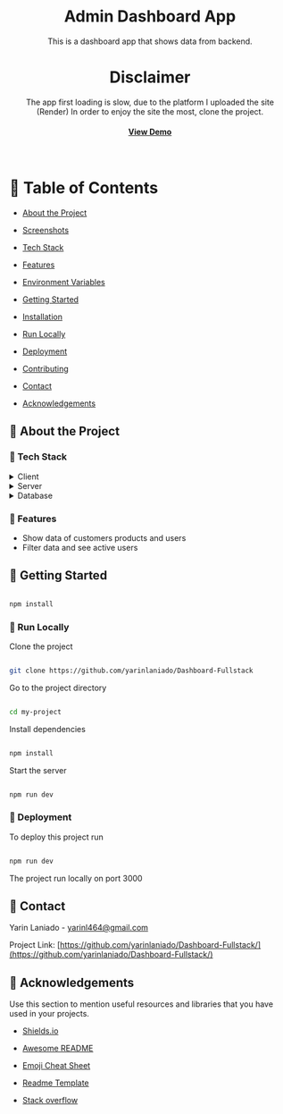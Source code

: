 <div align="center">

<h1>Admin Dashboard App</h1>

<p>
This is a dashboard app that shows data from backend.


# Disclaimer
The app first loading is slow, due to the platform I uploaded the site (Render)
In order to enjoy the site the most, clone the project.



<h4>

<a href="https://dashboard-frontend-m1q2.onrender.com/">View Demo</a>


</h4>

</div>

<br />

<!-- Table of Contents -->

#  :notebook_with_decorative_cover: Table of Contents

- [About the Project](#star2-about-the-project)

* [Screenshots](#camera-screenshots)

* [Tech Stack](#space_invader-tech-stack)

* [Features](#dart-features)

* [Environment Variables](#key-environment-variables)

- [Getting Started](#toolbox-getting-started)

* [Installation](#gear-installation)

* [Run Locally](#running-run-locally)

* [Deployment](#triangular_flag_on_post-deployment)


- [Contributing](#wave-contributing)



- [Contact](#handshake-contact)

- [Acknowledgements](#gem-acknowledgements)

<!-- About the Project -->

##  :star2: About the Project



<!-- TechStack -->

###  :space_invader: Tech Stack

<details>

<summary>Client</summary>

<ul>


<li><a href="https://nodejs.org/en/">node.js</a></li>

<li><a href="https://reactjs.org/">React.js</a></li>

<li><a href="https://mui.com/">MUI </a></li>
</ul>
 
</details>
<details>

<summary>Server</summary>

<ul>

<li><a href="https://expressjs.com/">Express.js</a></li>


</ul>

</details>

<details>

<summary>Database</summary>

<ul>

<li><a href="https://www.mongodb.com/">MongoDB</a></li>

</ul>

</details>



<!-- Features -->

###  :dart: Features

- Show data of customers products and users
- Filter data and see active users


<!-- Color Reference -->


<!-- Getting Started -->

##  :toolbox: Getting Started

```bash

npm install

```

<!-- Installation -->





<!-- Run Locally -->

###  :running: Run Locally

Clone the project

```bash

git clone https://github.com/yarinlaniado/Dashboard-Fullstack

```

Go to the project directory

```bash

cd my-project

```

Install dependencies

```bash

npm install

```

Start the server

```bash

npm run dev

```

<!-- Deployment -->

###  :triangular_flag_on_post: Deployment

To deploy this project run

```bash

npm run dev

```
The project run locally on port 3000






##  :handshake: Contact

Yarin Laniado - yarinl464@gmail.com

Project Link: [https://github.com/yarinlaniado/Dashboard-Fullstack/](https://github.com/yarinlaniado/Dashboard-Fullstack/)

<!-- Acknowledgments -->

##  :gem: Acknowledgements

Use this section to mention useful resources and libraries that you have used in your projects.

- [Shields.io](https://shields.io/)

- [Awesome README](https://github.com/matiassingers/awesome-readme)

- [Emoji Cheat Sheet](https://github.com/ikatyang/emoji-cheat-sheet/blob/master/README.md#travel--places)

- [Readme Template](https://github.com/othneildrew/Best-README-Template)

- [Stack overflow](https://stackoverflow.com/)

